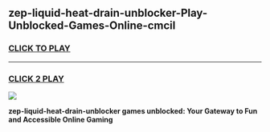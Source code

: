 
## zep-liquid-heat-drain-unblocker-Play-Unblocked-Games-Online-cmcil
<h3>
<a href="https://premium76.site?title=zep-liquid-heat-drain-unblocker&ref=25A">CLICK TO PLAY</a></h3>
<hr>

<h3>
<a href="https://premium76.site?title=zep-liquid-heat-drain-unblocker&ref=25A">CLICK 2 PLAY</a>
  
</h3>

<a href="https://premium76.site?title=zep-liquid-heat-drain-unblocker&ref=25A"><img src="https://clearcache.store/games.png"></a>


**zep-liquid-heat-drain-unblocker games unblocked: Your Gateway to Fun and Accessible Online Gaming**
